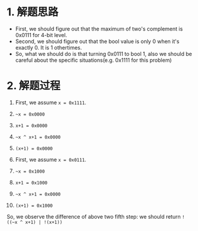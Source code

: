 # 1. 解题思路
- First, we should figure out that the maximum of two's complement is 0x0111 for 4-bit level.
- Second, we should figure out that the bool value is only 0 when it's exactly 0. It is 1 othertimes.
- So, what we should do is that turning 0x0111 to bool 1, also we should be careful about the specific situations(e.g. 0x1111 for this problem)

# 2. 解题过程
1. First, we assume `x = 0x1111`.
2. `~x = 0x0000`
3. `x+1 = 0x0000`
4. `~x ^ x+1 = 0x0000`
5. `(x+1) = 0x0000`

1. First, we assume `x = 0x0111`.
2. `~x = 0x1000`
3. `x+1 = 0x1000`
4.  `~x ^ x+1 = 0x0000`
5. `(x+1) = 0x1000`

So, we observe the difference of above two fifth step: we should return 
`!((~x ^ x+1) | !(x+1))`